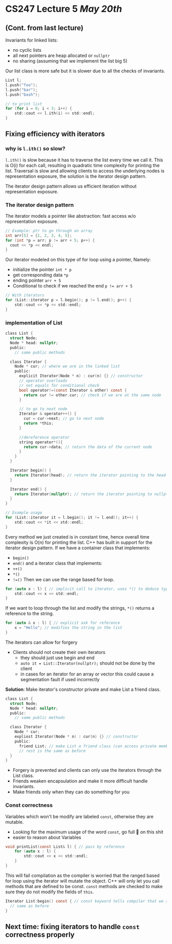 # CS247 Lecture 5 _May 20th_

## (Cont. from last lecture)

Invariants for linked lists:

- no cyclic lists
- all next pointers are heap allocated or `nullptr`
- no sharing (assuming that we implement the list big 5)

Our list class is more safe but it is slower due to all the checks of invariants.

```C
List l;
l.push("foo");
l.push("bar");
l.push("bash");

// to print list
for (for i = 0; i < 3; i++) {
    std::cout << l.ith(i) << std::endl;
}
```

## Fixing efficiency with iterators

### why is `l.ith()` so slow?

`l.ith()` is slow because it has to traverse the list every time we call it. This is O(i) for each call, resulting in quadratic time complexity for printing the list.
Traversal is slow and allowing clients to access the underlying nodes is representation exposure, the solution is the iterator design pattern.

The iterator design pattern allows us efficient iteration without representation exposure.

### The iterator design pattern

The iterator models a pointer like abstraction: fast access w/o representation exposure.

```C
// Example: ptr to go through an array
int arr[5] = {1, 2, 3, 4, 5};
for (int *p = arr; p != arr + 5; p++) {
  cout << *p << endl;
}
```

Our iterator modeled on this type of for loop using a pointer, Namely:

- initialize the pointer `int * p`
- get corresponding data `*p`
- ending pointer `arr + 5`
- Conditional to check if we reached the end `p != arr + 5`

```C
// With iterators
for (List::iterator p = l.begin(); p != l.end(); p++) {
    std::cout << *p << std::endl;
}
```

### implementation of List

```C
class List {
  struct Node;
  Node * head: nullptr;
  public:
    // same public methods

  class Iterator {
    Node * cur; // where we are in the linked list
    public:
      explicit Iterator(Node * n) : cur(n) {} // constructor
      // operator overloads
      // not equals for conditional check
      bool operator!=(const Iterator & other) const {
        return cur != other.cur; // check if we are at the same node
      }

      // to go to next node
      Iterator & operator++() {
        cur = cur->next; // go to next node
        return *this;
      }

      //dereference operator
      string operator*(){
        return cur->data; // return the data of the current node
      }
    }
  }

  Iterator begin() {
    return Iterator(head); // return the iterator pointing to the head
  }

  Iterator end() {
    return Iterator(nullptr); // return the iterator pointing to nullptr
  }
}

// Example usage
for (List::iterator it = l.begin(); it != l.end(); it++) {
    std::cout << *it << std::endl;
}
```

Every method we just created is in constant time, hence overall time complexity is O(n) for printing the list.
C++ has built in support for the iterator design pattern.
If we have a container class that implements:

- `begin()`
- `end()`
  and a iterator class that implements:
- `++()`
- `*()`
- `!=()`
  Then we can use the range based for loop.

```C
for (auto x : l) { // implicit call to iterator, uses *() to deduce type
    std::cout << x << std::endl;
}
```

If we want to loop through the list and modify the strings, `*()` returns a reference to the string.

```C
for (auto & x : l) { // explicit ask for reference
    x = "Hello"; // modifies the string in the list
}
```

The iterators can allow for forgery

- Clients should not create their own iterators
  - they should just use begin and end
  - `auto it = List::Iterator(nullptr);` should not be done by the client
  - in cases for an iterator for an array or vector this could cause a segmentation fault if used incorrectly

**Solution**: Make iterator's constructor private and make List a friend class.

```C
class List {
  struct Node;
  Node * head: nullptr;
  public:
    // same public methods

  class Iterator {
    Node * cur;
    expliost Iterator(Node * n) : cur(n) {} // constructor
    public:
      friend List; // make List a friend class (can access private members of Iterator)
      // rest is the same as before
  }
}
```

- Forgery is prevented and clients can only use the iterators through the List class.
- Friends weaken encapsulation and make it more difficult handle invariants.
- Make friends only when they can do something for you

### Const correctness

Variables which won't be modify are labeled `const`, otherwise they are mutable.

- Looking for the maximum usage of the word `const`, go full  on this shit
- easier to reason about Variables

```C
void printList(const List& l) { // pass by reference
    for (auto x : l) {
        std::cout << x << std::endl;
    }
}
```

This will fail compilation as the compiler is worried that the ranged based for loop using the iterator will mutate the object.
C++ will only let you call methods that are defined to be const.
`const` methods are checked to make sure they do not modify the fields of `this`.

```C
Iterator List:begin() const { // const keyword tells compiler that we aren't modifying the list
  // same as before
}
```

## Next time: fixing iterators to handle `const` correctness properly
